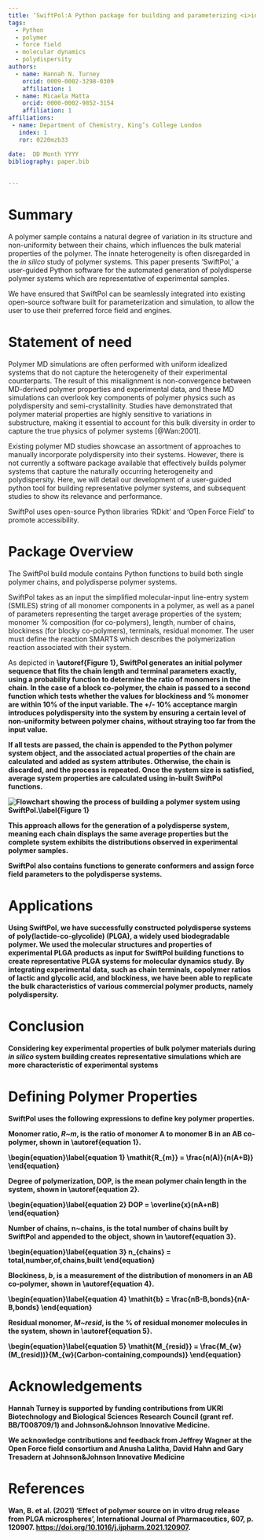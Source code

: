```yaml
--- 
title: ‘SwiftPol:A Python package for building and parameterizing <i>in silico<i> polymer systems' 
tags: 
  - Python 
  - polymer 
  - force field 
  - molecular dynamics 
  - polydispersity 
authors: 
  - name: Hannah N. Turney 
    orcid: 0009-0002-3298-0309 
    affiliation: 1 
  - name: Micaela Matta 
    orcid: 0000-0002-9852-3154
    affiliation: 1 
affiliations: 
 - name: Department of Chemistry, King’s College London 
   index: 1 
   ror: 0220mzb33

date:  DD Month YYYY 
bibliography: paper.bib 
 
 
--- 
```

 
# Summary 
 

A polymer sample contains a natural degree of variation in its structure and non-uniformity between their chains, which influences the bulk material properties of the polymer. The innate heterogeneity is often disregarded in the *in silico* study of polymer systems. This paper presents ‘SwiftPol,’ a user-guided Python software for the automated generation of polydisperse polymer systems which are representative of experimental samples. 

We have ensured that SwiftPol can be seamlessly integrated into existing open-source software built for parameterization and simulation, to allow the user to use their preferred force field and engines. 

 
# Statement of need 
 
Polymer MD simulations are often performed with uniform idealized systems that do not capture the heterogeneity of their experimental counterparts. The result of this misalignment is non-convergence between MD-derived polymer properties and experimental data, and these MD simulations can overlook key components of polymer physics such as polydispersity and semi-crystallinity. Studies have demonstrated that polymer material properties are highly sensitive to variations in substructure, making it essential to account for this bulk diversity in order to capture the true physics of polymer systems [@Wan:2001]. 

Existing polymer MD studies showcase an assortment of approaches to manually incorporate polydispersity into their systems. However, there is not currently a software package available that effectively builds polymer systems that capture the naturally occurring heterogeneity and polydispersity. Here, we will detail our development of a user-guided python tool for building representative polymer systems, and subsequent studies to show its relevance and performance. 

SwiftPol uses open-source Python libraries ‘RDkit’ and ‘Open Force Field’ to promote accessibility.  

# Package Overview 

The SwiftPol build module contains Python functions to build both single polymer chains, and polydisperse polymer systems. 

SwiftPol takes as an input the simplified molecular-input line-entry system (SMILES) string of all monomer components in a polymer, as well as a panel of parameters representing the target average properties of the system; monomer % composition (for co-polymers), length, number of chains, blockiness (for blocky co-polymers), terminals, residual monomer. The user must define the reaction SMARTS which describes the polymerization reaction associated with their system. 

As depicted in <b>\autoref{Figure 1}<b>, SwiftPol generates an initial polymer sequence that fits the chain length and terminal parameters exactly, using a probability function to determine the ratio of monomers in the chain. In the case of a block co-polymer, the chain is passed to a second function which tests whether the values for blockiness and % monomer are within 10% of the input variable. The +/- 10% acceptance margin introduces polydispersity into the system by ensuring a certain level of non-uniformity between polymer chains, without straying too far from the input value. 

If all tests are passed, the chain is appended to the Python polymer system object, and the associated actual properties of the chain are calculated and added as system attributes. Otherwise, the chain is discarded, and the process is repeated. Once the system size is satisfied, average system properties are calculated using in-built SwiftPol functions. 

![Flowchart showing the process of building a polymer system using SwiftPol.\label{Figure 1}](Fig_1_Swiftpol.png) 

This approach allows for the generation of a polydisperse system, meaning each chain displays the same average properties but the complete system exhibits the distributions observed in experimental polymer samples. 

SwiftPol also contains functions to generate conformers and assign force field parameters to the polydisperse systems. 

# Applications 

Using SwiftPol, we have successfully constructed polydisperse systems of poly(lactide-co-glycolide) (PLGA), a widely used biodegradable polymer. We used the molecular structures and properties of experimental PLGA products as input for SwiftPol building functions to create representative PLGA systems for molecular dynamics study. By integrating experimental data, such as chain terminals, copolymer ratios of lactic and glycolic acid, and blockiness, we have been able to replicate the bulk characteristics of various commercial polymer products, namely polydispersity. 

# Conclusion 

Considering key experimental properties of bulk polymer materials during *in silico* system building creates representative simulations which are more characteristic of experimental systems 

 
# Defining Polymer Properties 

SwiftPol uses the following expressions to define key polymer properties. 

Monomer ratio, *R~m*, is the ratio of monomer A to monomer B in an AB co-polymer, shown in <b>\autoref{equation 1}<b>.

\begin{equation}\label{equation 1} 
\mathit{R_{m}}  = \frac{n(A)}{n(A+B)} 
\end{equation} 

Degree of polymerization, DOP, is the mean polymer chain length in the system, shown in <b>\autoref{equation 2}<b>. 

\begin{equation}\label{equation 2} 
DOP = \overline{x}(nA+nB) 
\end{equation} 

Number of chains, n~chains, is the total number of chains built by SwiftPol and appended to the object, shown in <b>\autoref{equation 3}<b>. 

\begin{equation}\label{equation 3} 
n_{chains} = total\,number\,of\,chains\,built 
\end{equation} 

Blockiness, *b*, is a measurement of the distribution of monomers in an AB co-polymer, shown in <b>\autoref{equation 4}<b>. 

\begin{equation}\label{equation 4} 
\mathit{b} = \frac{nB-B\,bonds}{nA-B\,bonds} 
\end{equation} 

Residual monomer, *M~resid*, is the % of residual monomer molecules in the system, shown in <b>\autoref{equation 5}<b>. 

\begin{equation}\label{equation 5} 
\mathit{M_{resid}} = \frac{M_{w}(M_(resid))}{M_{w}(Carbon-containing\,compounds)} 
\end{equation} 
 
# Acknowledgements 
 
Hannah Turney is supported by funding contributions from UKRI Biotechnology and Biological Sciences Research Council (grant ref. BB/T008709/1) and Johnson&Johnson Innovative Medicine. 

 

We acknowledge contributions and feedback from Jeffrey Wagner at the Open Force field consortium and Anusha Lalitha, David Hahn and Gary Tresadern at Johnson&Johnson Innovative Medicine 
 
# References 

Wan, B. et al. (2021) ‘Effect of polymer source on in vitro drug release from PLGA microspheres’, International Journal of Pharmaceutics, 607, p. 120907. https://doi.org/10.1016/j.ijpharm.2021.120907. 

 